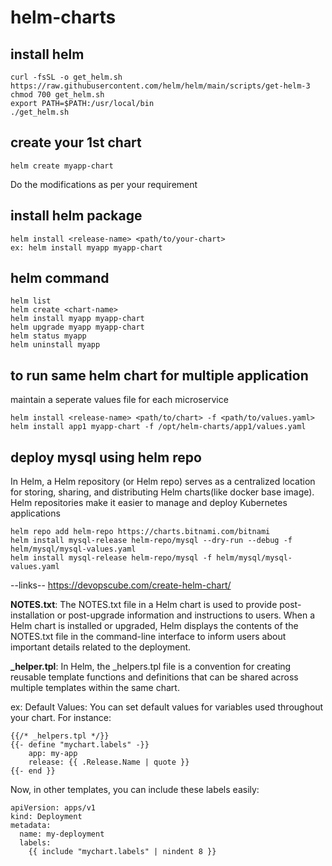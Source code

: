 # helm-charts
## install helm
```
curl -fsSL -o get_helm.sh https://raw.githubusercontent.com/helm/helm/main/scripts/get-helm-3
chmod 700 get_helm.sh
export PATH=$PATH:/usr/local/bin
./get_helm.sh
```
## create your 1st chart
```
helm create myapp-chart
```
Do the modifications as per your requirement
## install helm package
```
helm install <release-name> <path/to/your-chart>
ex: helm install myapp myapp-chart
```
## helm command
```
helm list
helm create <chart-name>
helm install myapp myapp-chart
helm upgrade myapp myapp-chart
helm status myapp
helm uninstall myapp
```
## to run same helm chart for multiple application
maintain a seperate values file for each microservice
```
helm install <release-name> <path/to/chart> -f <path/to/values.yaml>
helm install app1 myapp-chart -f /opt/helm-charts/app1/values.yaml
```


## deploy mysql using helm repo

In Helm, a Helm repository (or Helm repo)  serves as a centralized location for storing, sharing, and distributing Helm charts(like docker base image). Helm repositories make it easier to manage and deploy Kubernetes applications
```
helm repo add helm-repo https://charts.bitnami.com/bitnami
helm install mysql-release helm-repo/mysql --dry-run --debug -f helm/mysql/mysql-values.yaml
helm install mysql-release helm-repo/mysql -f helm/mysql/mysql-values.yaml
```


--links--
https://devopscube.com/create-helm-chart/

**NOTES.txt**: 
The NOTES.txt file in a Helm chart is used to provide post-installation or post-upgrade information and instructions to users. When a Helm chart is installed or upgraded, Helm displays the contents of the NOTES.txt file in the command-line interface to inform users about important details related to the deployment.

**_helper.tpl**: In Helm, the _helpers.tpl file is a convention for creating reusable template functions and definitions that can be shared across multiple templates within the same chart.

ex:
Default Values: You can set default values for variables used throughout your chart. For instance:
```
{{/* _helpers.tpl */}}
{{- define "mychart.labels" -}}
    app: my-app
    release: {{ .Release.Name | quote }}
{{- end }}
```
Now, in other templates, you can include these labels easily:
```
apiVersion: apps/v1
kind: Deployment
metadata:
  name: my-deployment
  labels:
    {{ include "mychart.labels" | nindent 8 }}
```
